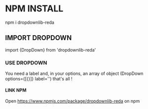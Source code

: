 # NPM INSTALL

npm i dropdownlib-reda

## IMPORT DROPDOWN

import {DropDown} from 'dropdownlib-reda'

### USE DROPDOWN

 You need a label and, in your options, an array of object (DropDown options={[{}]} label='') that's all !

#### LINK NPM 

Open https://www.npmjs.com/package/dropdownlib-reda on npm
